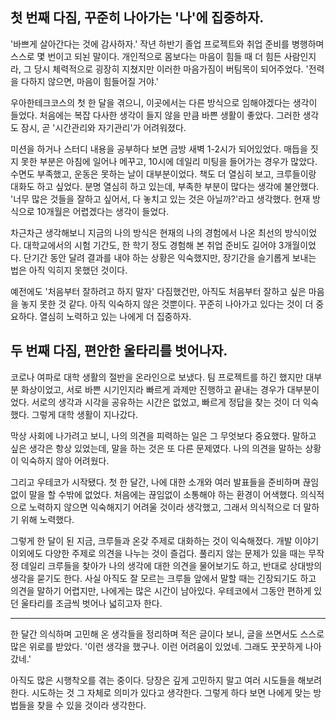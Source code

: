 
## 첫 번째 다짐, 꾸준히 나아가는 '나'에 집중하자.
'바쁘게 살아간다는 것에 감사하자.' 작년 하반기 졸업 프로젝트와 취업 준비를 병행하며 스스로 몇 번이고 되뇐 말이다. 개인적으로 몸보다는 마음이 힘들 때 더 힘든 사람인지라, 그 당시 체력적으로 굉장히 지쳤지만 이러한 마음가짐이 버팀목이 되어주었다. 
'전력을 다하지 않으면, 마음이 힘들어질 거야.'

우아한테크코스의 첫 한 달을 겪으니, 이곳에서는 다른 방식으로 임해야겠다는 생각이 들었다.
처음에는 복잡 다사한 생각이 들지 않을 만큼 바쁜 생활이 좋았다. 그러한 생각도 잠시, 곧 '시간관리와 자기관리'가 어려워졌다.

미션을 하거나 스터디 내용을 공부하다 보면 금방 새벽 1-2시가 되어있었다. 
매듭을 짓지 못한 부분은 아침에 일어나 메꾸고, 10시에 데일리 미팅을 들어가는 경우가 많았다. 
수면도 부족했고, 운동은 못하는 날이 대부분이었다. 책도 더 열심히 보고, 크루들이랑 대화도 하고 싶었다. 분명 열심히 하고 있는데, 부족한 부분이 많다는 생각에 불안했다. 
'너무 많은 것들을 잘하고 싶어서, 다 놓치고 있는 것은 아닐까?'라고 생각했다. 현재 방식으로 10개월은 어렵겠다는 생각이 들었다.

차근차근 생각해보니 지금의 나의 방식은 현재의 나의 경험에서 나온 최선의 방식이었다. 
대학교에서의 시험 기간도, 한 학기 정도 경험해 본 취업 준비도 길어야 3개월이었다. 
단기간 동안 달려 결과를 내야 하는 상황은 익숙했지만, 장기간을 슬기롭게 보내는 법은 아직 익히지 못했던 것이다.

예전에도 '처음부터 잘하려고 하지 말자' 다짐했건만, 아직도 처음부터 잘하고 싶은 마음을 놓지 못한 것 같다.
아직 익숙하지 않은 것뿐이다. 꾸준히 나아가고 있다는 것이 더 중요하다. 열심히 노력하고 있는 나에게 더 집중하자.

## 두 번째 다짐, 편안한 울타리를 벗어나자.

코로나 여파로 대학 생활의 절반을 온라인으로 보냈다. 팀 프로젝트를 하긴 했지만 대부분 화상이었고, 서로 바쁜 시기인지라 빠르게 과제만 진행하고 끝내는 경우가 대부분이었다. 서로의 생각과 시각을 공유하는 시간은 없었고, 빠르게 정답을 찾는 것이 더 익숙했다. 그렇게 대학 생활이 지나갔다.

막상 사회에 나가려고 보니, 나의 의견을 피력하는 일은 그 무엇보다 중요했다. 말하고 싶은 생각은 항상 있었는데, 말을 하는 것은 또 다른 문제였다. 나의 의견을 말하는 상황이 익숙하지 않아 어려웠다.

그리고 우테코가 시작됐다. 첫 한 달간, 나에 대한 소개와 여러 발표들을 준비하며 끊임없이 말을 할 수밖에 없었다. 처음에는 끊임없이 소통해야 하는 환경이 어색했다. 의식적으로 노력하지 않으면 익숙해지기 어려울 것이라 생각했고, 그래서 의식적으로 더 말하기 위해 노력했다. 

그렇게 한 달이 된 지금, 크루들과 온갖 주제로 대화하는 것이 익숙해졌다. 개발 이야기 이외에도 다양한 주제로 의견을 나누는 것이 즐겁다. 풀리지 않는 문제가 있을 때는 무작정 데일리 크루들을 찾아가 나의 생각에 대한 의견을 물어보기도 하고, 반대로 상대방의 생각을 묻기도 한다. 사실 아직도 잘 모르는 크루들 앞에서 말할 때는 긴장되기도 하고 의견을 말하기 어렵지만, 나에게는 많은 시간이 남아있다. 우테코에서 그동안 편하게 있던 울타리를 조금씩 벗어나 넓히고자 한다.

- - - 

한 달간 의식하며 고민해 온 생각들을 정리하며 적은 글이다 보니, 글을 쓰면서도 스스로 많은 위로를 받았다. '이런 생각을 했구나. 이런 어려움이 있었네. 그래도 꿋꿋하게 나아갔네.'

아직도 많은 시행착오를 겪는 중이다. 당장은 깊게 고민하지 말고 여러 시도들을 해보려한다. 시도하는 것 그 자체로 의미가 있다고 생각한다. 그렇게 하다 보면 나에게 맞는 방법들을 찾을 수 있을 것이라 생각한다.
